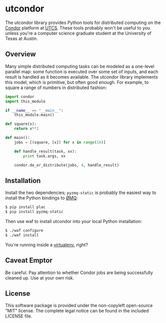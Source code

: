 utcondor
========

The utcondor library provides Python tools for distributed computing on the [Condor](http://www.cs.wisc.edu/condor/) platform at [UTCS](http://www.cs.utexas.edu/). These tools probably won't be useful to you unless you're a computer science graduate student at the University of Texas at Austin.

Overview
--------

Many simple distributed computing tasks can be modeled as a one-level parallel map: some function is executed over some set of inputs, and each result is handled as it becomes available. The utcondor library implements this model, which is primitive, but often good enough. For example, to square a range of numbers in distributed fashion:

```python
import condor
import this_module

if __name__ == "__main__":
    this_module.main()

def square(x):
    return x**2

def main():
    jobs = [(square, [x]) for x in range(16)]

    def handle_result(task, xx):
        print task.args, xx

    condor.do_or_distribute(jobs, 4, handle_result)
```

Installation
------------

Install the two dependencies; `pyzmq-static` is probably the easiest way to install the Python bindings to [ØMQ](http://www.zeromq.org/):

```sh
$ pip install plac
$ pip install pyzmq-static
```

Then use waf to install utcondor into your local Python installation:

```sh
$ ./waf configure
$ ./waf install
```
    
You're running inside a [virtualenv](http://pypi.python.org/pypi/virtualenv), right?

Caveat Emptor
-------------

Be careful. Pay attention to whether Condor jobs are being successfully cleaned up. Use at your own risk.

License
-------

This software package is provided under the non-copyleft open-source "MIT"
license. The complete legal notice can be found in the included LICENSE file.
